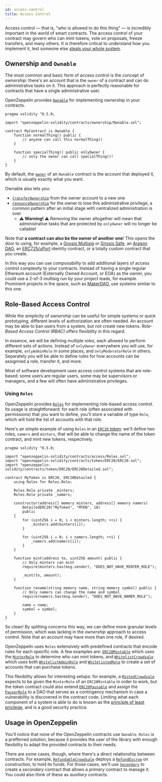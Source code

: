 ```yaml
---
id: access-control
title: Access Control
---
```

Access control — that is, "who is allowed to do this thing" — is incredibly important in the world of smart contracts. The access control of your contract may govern who can mint tokens, vote on proposals, freeze transfers, and many others. It is therefore critical to understand how you implement it, lest someone else [steals your whole system](https://blog.zeppelin.solutions/on-the-parity-wallet-multisig-hack-405a8c12e8f7).

## Ownership and `Ownable`

The most common and basic form of access control is the concept of _ownership_: there's an account that is the `owner` of a contract and can do administrative tasks on it. This approach is perfectly reasonable for contracts that have a single administrative user.

OpenZeppelin provides [`Ownable`](api/ownership#ownable) for implementing ownership in your contracts.

```solidity
pragma solidity ^0.5.0;

import "openzeppelin-solidity/contracts/ownership/Ownable.sol";

contract MyContract is Ownable {
    function normalThing() public {
        // anyone can call this normalThing()
    }

    function specialThing() public onlyOwner {
        // only the owner can call specialThing()!
    }
}
```

By default, the [`owner`](api/ownership#Ownable.owner()) of an `Ownable` contract is the account that deployed it, which is usually exactly what you want.

Ownable also lets you:
- [`transferOwnership`](api/ownership#Ownable.transferOwnership(address)) from the owner account to a new one
- [`renounceOwnership`](api/ownership#Ownable.renounceOwnership()) for the owner to lose this administrative privilege, a common pattern after an initial stage with centralized administration is over
  - **⚠ Warning! ⚠** Removing the owner altogether will mean that administrative tasks that are protected by `onlyOwner` will no longer be callable!

Note that **a contract can also be the owner of another one**! This opens the door to using, for example, a [Gnosis Multisig](https://github.com/gnosis/MultiSigWallet) or [Gnosis Safe](https://safe.gnosis.io), an [Aragon DAO](https://aragon.org), an [ERC725/uPort](https://www.uport.me) identity contract, or a totally custom contract that _you_ create.

In this way you can use _composability_ to add additional layers of access control complexity to your contracts. Instead of having a single regular Ethereum account (Externally Owned Account, or EOA) as the owner, you could use a 2-of-3 multisig run by your project leads, for example. Prominent projects in the space, such as [MakerDAO](https://makerdao.com), use systems similar to this one.

## Role-Based Access Control

While the simplicity of _ownership_ can be useful for simple systems or quick prototyping, different levels of authorization are often needed. An account may be able to ban users from a system, but not create new tokens. _Role-Based Access Control (RBAC)_ offers flexibility in this regard.

In essence, we will be defining multiple _roles_, each allowed to perform different sets of actions. Instead of `onlyOwner` everywhere you will use, for example, `onlyAdminRole` in some places, and `onlyModeratorRole` in others. Separately you will be able to define rules for how accounts can be assignned a role, transfer it, and more.

Most of software development uses access control systems that are role-based: some users are regular users, some may be supervisors or managers, and a few will often have administrative privileges.

### Using `Roles`

OpenZeppelin provides [`Roles`](api/access#roles) for implementing role-based access control. Its usage is straightforward: for each role (often associated with permissions) that you want to define, you'll store a  variable of type `Role`, which will hold the list of accounts with that role.

Here's an simple example of using `Roles` in an [`ERC20` token](tokens#erc20): we'll define two roles, `namers` and `minters`, that will be able to change the name of the token contract, and mint new tokens, respectively.

```solidity
pragma solidity ^0.5.0;

import "openzeppelin-solidity/contracts/access/Roles.sol";
import "openzeppelin-solidity/contracts/token/ERC20/ERC20.sol";
import "openzeppelin-solidity/contracts/token/ERC20/ERC20Detailed.sol";

contract MyToken is ERC20, ERC20Detailed {
    using Roles for Roles.Role;

    Roles.Role private _minters;
    Roles.Role private _namers;

    constructor(address[] memory minters, address[] memory namers)
        DetailedERC20("MyToken", "MTKN", 18)
        public
    {
        for (uint256 i = 0; i < minters.length; ++i) {
            _minters.add(minters[i]);
        }

        for (uint256 i = 0; i < namers.length; ++i) {
            _namers.add(namers[i]);
        }
    }

    function mint(address to, uint256 amount) public {
        // Only minters can mint
        require(minters.has(msg.sender), "DOES_NOT_HAVE_MINTER_ROLE");

        _mint(to, amount);
    }

    function rename(string memory name, string memory symbol) public {
        // Only namers can change the name and symbol
        require(namers.has(msg.sender), "DOES_NOT_HAVE_NAMER_ROLE");

        name = name;
        symbol = symbol;
    }
}
```

So clean! By splitting concerns this way, we can define more granular levels of permission, which was lacking in the _ownership_ approach to access control. Note that an account may have more than one role, if desired.

OpenZeppelin uses `Roles` extensively with predefined contracts that encode rules for each specific role. A few examples are: [`ERC20Mintable`](api/token/ERC20#erc20mintable) which uses the [`MinterRole`](api/access#minterrole) to determine who can mint tokens, and [`WhitelistCrowdsale`](api/crowdsale#whitelistcrowdsale) which uses both [`WhitelistAdminRole`](api/access#whitelistadminrole) and [`WhitelistedRole`](api/access#whitelistedrole) to create a set of accounts that can purchase tokens.

This flexibility allows for interesting setups: for example, a [`MintedCrowdsale`](api/crowdsale#mintedcrowdsale) expects to be given the `MinterRole` of an `ERC20Mintable` in order to work, but the token contract could also extend [`ERC20Pausable`](api/token/ERC20#erc20pausable) and assign the [`PauserRole`](api/access#pauserrole) to a DAO that serves as a contingency mechanism in case a vulnerability is discovered in the contract code. Limiting what each component of a system is able to do is known as the [principle of least privilege](https://en.wikipedia.org/wiki/Principle_of_least_privilege), and is a good security practice.

## Usage in OpenZeppelin

You'll notice that none of the OpenZeppelin contracts use `Ownable`. `Roles` is a prefferred solution, because it provides the user of the library with enough flexibility to adapt the provided contracts to their needs.

There are some cases, though, where there's a direct relationship between contracts. For example, [`RefundableCrowdsale`](api/crowdsale#refundablecrowdsale) deploys a [`RefundEscrow`](api/payment#refundescrow) on construction, to hold its funds. For those cases, we'll use [`Secondary`](api/ownership#secondary) to create a _secondary_ contract that allows a _primary_ contract to manage it. You could also think of these as _auxiliary_ contracts.
